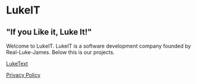 # LukeIT
## "If you Like it, Luke It!"
Welcome to LukeIT. LukeIT is a software development company founded by Real-Luke-James. Below this is our projects.

[LukeText](/LukeText)

[Privacy Policy](/PrivacyPolicy)